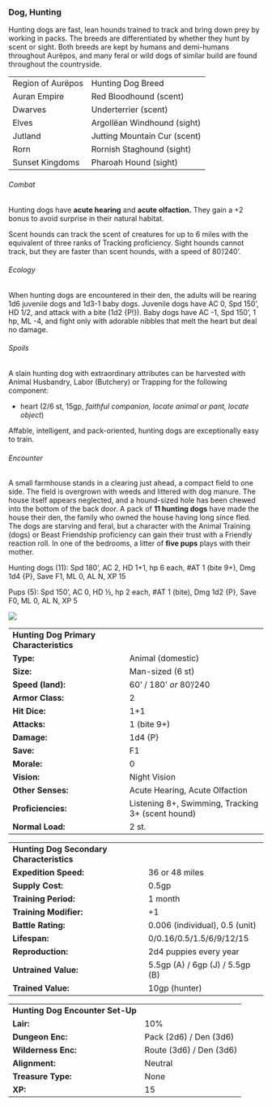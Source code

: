 ### Dog, Hunting

Hunting dogs are fast, lean hounds trained to track and bring down prey by working in packs. The breeds are differentiated by whether they hunt by scent or sight. Both breeds are kept by humans and demi-humans throughout Aurëpos, and many feral or wild dogs of similar build are found throughout the countryside.

|  |  |
| --- | --- |
| Region of Aurëpos | Hunting Dog Breed |
| Auran Empire | Red Bloodhound (scent) |
| Dwarves | Underterrier (scent) |
| Elves | Argollëan Windhound (sight) |
| Jutland | Jutting Mountain Cur (scent) |
| Rorn | Rornish Staghound (sight) |
| Sunset Kingdoms | Pharoah Hound (sight) |

###### Combat

Hunting dogs have **acute hearing** and **acute olfaction.** They gain a +2 bonus to avoid surprise in their natural habitat.

Scent hounds can track the scent of creatures for up to 6 miles with the equivalent of three ranks of Tracking proficiency. Sight hounds cannot track, but they are faster than scent hounds, with a speed of 80’/240’.

###### Ecology

When hunting dogs are encountered in their den, the adults will be rearing 1d6 juvenile dogs and 1d3-1 baby dogs. Juvenile dogs have AC 0, Spd 150’, HD 1/2, and attack with a bite (1d2 {P!}). Baby dogs have AC -1, Spd 150’, 1 hp, ML -4, and fight only with adorable nibbles that melt the heart but deal no damage.

###### Spoils

A slain hunting dog with extraordinary attributes can be harvested with Animal Husbandry, Labor (Butchery) or Trapping for the following component:

* heart (2/6 st, 15gp, *faithful companion, locate animal or pant, locate object*)

Affable, intelligent, and pack-oriented, hunting dogs are exceptionally easy to train.

###### Encounter

A small farmhouse stands in a clearing just ahead, a compact field to one side. The field is overgrown with weeds and littered with dog manure. The house itself appears neglected, and a hound-sized hole has been chewed into the bottom of the back door. A pack of **11 hunting dogs** have made the house their den, the family who owned the house having long since fled. The dogs are starving and feral, but a character with the Animal Training (dogs) or Beast Friendship proficiency can gain their trust with a Friendly reaction roll. In one of the bedrooms, a litter of **five pups** plays with their mother.

Hunting dogs (11): Spd 180’, AC 2, HD 1+1, hp 6 each, #AT 1 (bite 9+), Dmg 1d4 {P}, Save F1, ML 0, AL N, XP 15

Pups (5): Spd 150’, AC 0, HD ½, hp 2 each, #AT 1 (bite), Dmg 1d2 {P}, Save F0, ML 0, AL N, XP 5

![](data:image/png;base64...)

|  |  |
| --- | --- |
| **Hunting Dog Primary Characteristics** | |
| **Type:** | Animal (domestic) |
| **Size:** | Man-sized (6 st) |
| **Speed (land):** | 60’ / 180' *or* 80’/240 |
| **Armor Class:** | 2 |
| **Hit Dice:** | 1+1 |
| **Attacks:** | 1 (bite 9+) |
| **Damage:** | 1d4 {P} |
| **Save:** | F1 |
| **Morale:** | 0 |
| **Vision:** | Night Vision |
| **Other Senses:** | Acute Hearing, Acute Olfaction |
| **Proficiencies:** | Listening 8+, Swimming, Tracking 3+ (scent hound) |
| **Normal Load:** | 2 st. |

|  |  |
| --- | --- |
| **Hunting Dog Secondary Characteristics** | |
| **Expedition Speed:** | 36 or 48 miles |
| **Supply Cost:** | 0.5gp |
| **Training Period:** | 1 month |
| **Training Modifier:** | +1 |
| **Battle Rating:** | 0.006 (individual), 0.5 (unit) |
| **Lifespan:** | 0/0.16/0.5/1.5/6/9/12/15 |
| **Reproduction:** | 2d4 puppies every year |
| **Untrained Value:** | 5.5gp (A) / 6gp (J) / 5.5gp (B) |
| **Trained Value:** | 10gp (hunter) |

|  |  |
| --- | --- |
| **Hunting Dog Encounter Set-Up** | |
| **Lair:** | 10% |
| **Dungeon Enc:** | Pack (2d6) / Den (3d6) |
| **Wilderness Enc:** | Route (3d6) / Den (3d6) |
| **Alignment:** | Neutral |
| **Treasure Type:** | None |
| **XP:** | 15 |
